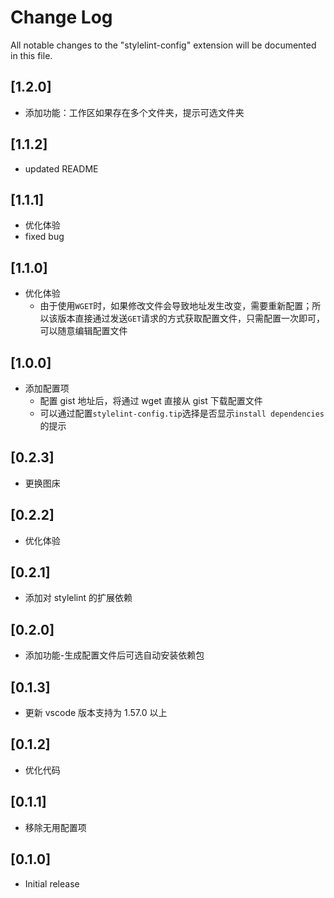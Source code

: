 # Change Log

All notable changes to the "stylelint-config" extension will be documented in this file.

## [1.2.0]

- 添加功能：工作区如果存在多个文件夹，提示可选文件夹

## [1.1.2]

- updated README

## [1.1.1]

- 优化体验
- fixed bug

## [1.1.0]

- 优化体验
  - 由于使用`WGET`时，如果修改文件会导致地址发生改变，需要重新配置；所以该版本直接通过发送`GET`请求的方式获取配置文件，只需配置一次即可，可以随意编辑配置文件

## [1.0.0]

- 添加配置项
  - 配置 gist 地址后，将通过 wget 直接从 gist 下载配置文件
  - 可以通过配置`stylelint-config.tip`选择是否显示`install dependencies` 的提示

## [0.2.3]

- 更换图床

## [0.2.2]

- 优化体验

## [0.2.1]

- 添加对 stylelint 的扩展依赖

## [0.2.0]

- 添加功能-生成配置文件后可选自动安装依赖包

## [0.1.3]

- 更新 vscode 版本支持为 1.57.0 以上

## [0.1.2]

- 优化代码

## [0.1.1]

- 移除无用配置项

## [0.1.0]

- Initial release
